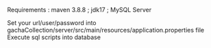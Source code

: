 Requirements : maven 3.8.8 ; jdk17 ; MySQL Server

Set your url/user/password into gachaCollection/server/src/main/resources/application.properties file
Execute sql scripts into database
